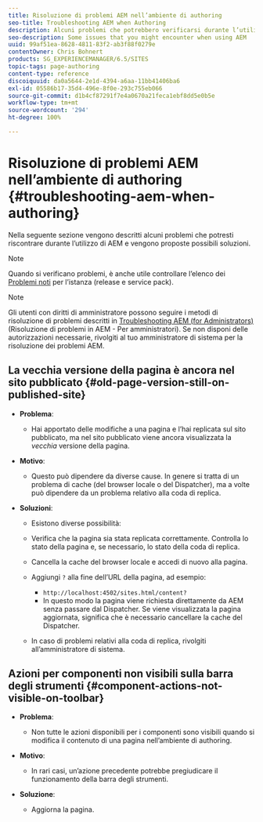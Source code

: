 ```yaml
---
title: Risoluzione di problemi AEM nell’ambiente di authoring
seo-title: Troubleshooting AEM when Authoring
description: Alcuni problemi che potrebbero verificarsi durante l’utilizzo di AEM
seo-description: Some issues that you might encounter when using AEM
uuid: 99af51ea-8628-4811-83f2-ab3f88f0279e
contentOwner: Chris Bohnert
products: SG_EXPERIENCEMANAGER/6.5/SITES
topic-tags: page-authoring
content-type: reference
discoiquuid: da0a5644-2e1d-4394-a6aa-11bb41406ba6
exl-id: 05586b17-35d4-496e-8f0e-293c755eb066
source-git-commit: d1b4cf87291f7e4a0670a21feca1ebf8dd5e0b5e
workflow-type: tm+mt
source-wordcount: '294'
ht-degree: 100%

---
```


# Risoluzione di problemi AEM nell’ambiente di authoring {#troubleshooting-aem-when-authoring}

Nella seguente sezione vengono descritti alcuni problemi che potresti riscontrare durante l’utilizzo di AEM e vengono proposte possibili soluzioni.

>[!NOTE]
>
>Quando si verificano problemi, è anche utile controllare l’elenco dei [Problemi noti](/help/release-notes/release-notes.md) per l’istanza (release e service pack).

>[!NOTE]
>
>Gli utenti con diritti di amministratore possono seguire i metodi di risoluzione di problemi descritti in [Troubleshooting AEM (for Administrators) ](/help/sites-administering/troubleshoot.md)(Risoluzione di problemi in AEM - Per amministratori). Se non disponi delle autorizzazioni necessarie, rivolgiti al tuo amministratore di sistema per la risoluzione dei problemi AEM.

## La vecchia versione della pagina è ancora nel sito pubblicato {#old-page-version-still-on-published-site}

* **Problema**:

   * Hai apportato delle modifiche a una pagina e l’hai replicata sul sito pubblicato, ma nel sito pubblicato viene ancora visualizzata la *vecchia* versione della pagina.

* **Motivo**:

   * Questo può dipendere da diverse cause. In genere si tratta di un problema di cache (del browser locale o del Dispatcher), ma a volte può dipendere da un problema relativo alla coda di replica.

* **Soluzioni**:

   * Esistono diverse possibilità:
   * Verifica che la pagina sia stata replicata correttamente. Controlla lo stato della pagina e, se necessario, lo stato della coda di replica.
   * Cancella la cache del browser locale e accedi di nuovo alla pagina.
   * Aggiungi `?` alla fine dell’URL della pagina, ad esempio:

      * `http://localhost:4502/sites.html/content?`
      * In questo modo la pagina viene richiesta direttamente da AEM senza passare dal Dispatcher. Se viene visualizzata la pagina aggiornata, significa che è necessario cancellare la cache del Dispatcher.
   * In caso di problemi relativi alla coda di replica, rivolgiti all’amministratore di sistema.


## Azioni per componenti non visibili sulla barra degli strumenti {#component-actions-not-visible-on-toolbar}

* **Problema**:

   * Non tutte le azioni disponibili per i componenti sono visibili quando si modifica il contenuto di una pagina nell’ambiente di authoring.

* **Motivo**:

   * In rari casi, un’azione precedente potrebbe pregiudicare il funzionamento della barra degli strumenti.

* **Soluzione**:

   * Aggiorna la pagina.
